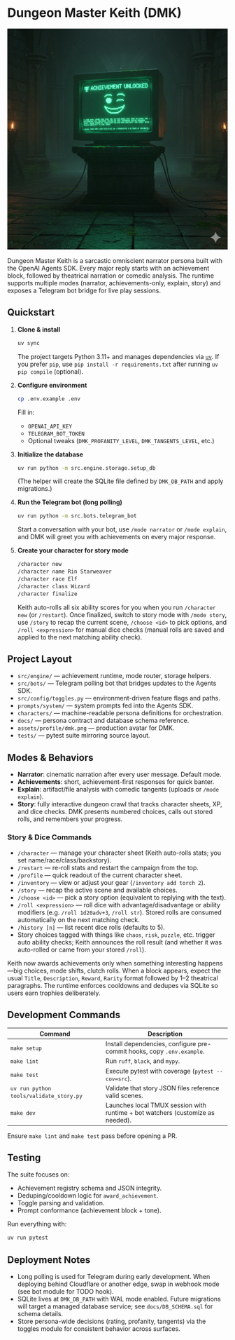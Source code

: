 # Dungeon Master Keith (DMK)

![DM Keith](assets/profile/dmk.png)

Dungeon Master Keith is a sarcastic omniscient narrator persona built with the OpenAI Agents SDK. Every major reply starts with an achievement block, followed by theatrical narration or comedic analysis. The runtime supports multiple modes (narrator, achievements-only, explain, story) and exposes a Telegram bot bridge for live play sessions.

## Quickstart

1. **Clone & install**
   ```bash
   uv sync
   ```
   The project targets Python 3.11+ and manages dependencies via [`uv`](https://github.com/astral-sh/uv). If you prefer `pip`, use `pip install -r requirements.txt` after running `uv pip compile` (optional).

2. **Configure environment**
   ```bash
   cp .env.example .env
   ```
   Fill in:
   - `OPENAI_API_KEY`
   - `TELEGRAM_BOT_TOKEN`
   - Optional tweaks (`DMK_PROFANITY_LEVEL`, `DMK_TANGENTS_LEVEL`, etc.)

3. **Initialize the database**
   ```bash
   uv run python -m src.engine.storage.setup_db
   ```
   (The helper will create the SQLite file defined by `DMK_DB_PATH` and apply migrations.)

4. **Run the Telegram bot (long polling)**
   ```bash
   uv run python -m src.bots.telegram_bot
   ```
   Start a conversation with your bot, use `/mode narrator` or `/mode explain`, and DMK will greet you with achievements on every major response.

5. **Create your character for story mode**
   ```bash
   /character new
   /character name Rin Starweaver
   /character race Elf
   /character class Wizard
   /character finalize
   ```
   Keith auto-rolls all six ability scores for you when you run `/character new` (or `/restart`).
   Once finalized, switch to story mode with `/mode story`, use `/story` to recap the current scene, `/choose <id>` to pick options, and `/roll <expression>` for manual dice checks (manual rolls are saved and applied to the next matching ability check).

## Project Layout

- `src/engine/` — achievement runtime, mode router, storage helpers.
- `src/bots/` — Telegram polling bot that bridges updates to the Agents SDK.
- `src/config/toggles.py` — environment-driven feature flags and paths.
- `prompts/system/` — system prompts fed into the Agents SDK.
- `characters/` — machine-readable persona definitions for orchestration.
- `docs/` — persona contract and database schema reference.
- `assets/profile/dmk.png` — production avatar for DMK.
- `tests/` — pytest suite mirroring source layout.

## Modes & Behaviors

- **Narrator**: cinematic narration after every user message. Default mode.
- **Achievements**: short, achievement-first responses for quick banter.
- **Explain**: artifact/file analysis with comedic tangents (uploads or `/mode explain`).
- **Story**: fully interactive dungeon crawl that tracks character sheets, XP, and dice checks. DMK presents numbered choices, calls out stored rolls, and remembers your progress.

### Story & Dice Commands

- `/character` — manage your character sheet (Keith auto-rolls stats; you set name/race/class/backstory).
- `/restart` — re-roll stats and restart the campaign from the top.
- `/profile` — quick readout of the current character sheet.
- `/inventory` — view or adjust your gear (`/inventory add torch 2`).
- `/story` — recap the active scene and available choices.
- `/choose <id>` — pick a story option (equivalent to replying with the text).
- `/roll <expression>` — roll dice with advantage/disadvantage or ability modifiers (e.g. `/roll 1d20adv+3`, `/roll str`). Stored rolls are consumed automatically on the next matching check.
- `/history [n]` — list recent dice rolls (defaults to 5).
- Story choices tagged with things like `chaos`, `risk`, `puzzle`, etc. trigger auto ability checks; Keith announces the roll result (and whether it was auto-rolled or came from your stored `/roll`).

Keith now awards achievements only when something interesting happens—big choices, mode shifts, clutch rolls. When a block appears, expect the usual `Title`, `Description`, `Reward`, `Rarity` format followed by 1–2 theatrical paragraphs. The runtime enforces cooldowns and dedupes via SQLite so users earn trophies deliberately.

## Development Commands

| Command | Description |
| --- | --- |
| `make setup` | Install dependencies, configure pre-commit hooks, copy `.env.example`. |
| `make lint` | Run `ruff`, `black`, and `mypy`. |
| `make test` | Execute pytest with coverage (`pytest --cov=src`). |
| `uv run python tools/validate_story.py` | Validate that story JSON files reference valid scenes. |
| `make dev` | Launches local TMUX session with runtime + bot watchers (customize as needed). |

Ensure `make lint` and `make test` pass before opening a PR.

## Testing

The suite focuses on:
- Achievement registry schema and JSON integrity.
- Deduping/cooldown logic for `award_achievement`.
- Toggle parsing and validation.
- Prompt conformance (achievement block + tone).

Run everything with:
```bash
uv run pytest
```

## Deployment Notes

- Long polling is used for Telegram during early development. When deploying behind Cloudflare or another edge, swap in webhook mode (see bot module for TODO hook).
- SQLite lives at `DMK_DB_PATH` with WAL mode enabled. Future migrations will target a managed database service; see `docs/DB_SCHEMA.sql` for schema details.
- Store persona-wide decisions (rating, profanity, tangents) via the toggles module for consistent behavior across surfaces.
